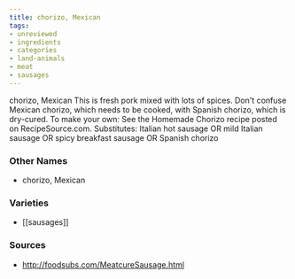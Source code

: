 ```yaml
---
title: chorizo, Mexican
tags:
- unreviewed
- ingredients
- categories
- land-animals
- meat
- sausages
---
```

chorizo, Mexican This is fresh pork mixed with lots of spices. Don't confuse Mexican chorizo, which needs to be cooked, with Spanish chorizo, which is dry-cured. To make your own: See the Homemade Chorizo recipe posted on RecipeSource.com. Substitutes: Italian hot sausage OR mild Italian sausage OR spicy breakfast sausage OR Spanish chorizo

### Other Names

* chorizo, Mexican

### Varieties

* [[sausages]]

### Sources
* http://foodsubs.com/MeatcureSausage.html
